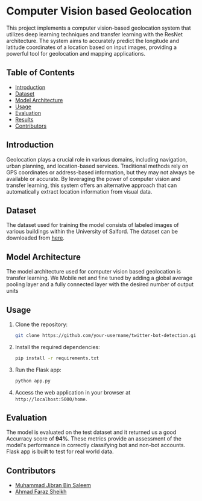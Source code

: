 # Computer Vision based Geolocation

This project implements a computer vision-based geolocation system that utilizes deep learning techniques and transfer learning with the ResNet architecture. The system aims to accurately predict the longitude and latitude coordinates of a location based on input images, providing a powerful tool for geolocation and mapping applications.

## Table of Contents

- [Introduction](#introduction)
- [Dataset](#dataset)
- [Model Architecture](#model-architecture)
- [Usage](#usage)
- [Evaluation](#evaluation)
- [Results](#results)
- [Contributors](#contributors)

## Introduction

Geolocation plays a crucial role in various domains, including navigation, urban planning, and location-based services. Traditional methods rely on GPS coordinates or address-based information, but they may not always be available or accurate. By leveraging the power of computer vision and transfer learning, this system offers an alternative approach that can automatically extract location information from visual data.

## Dataset

The dataset used for training the model consists of labeled images of various buildings within the University of Salford. The dataset can be downloaded from [here](https://figshare.com/articles/dataset/UoS_Buildings_Image_Dataset_for_Computer_Vision_Algorithms/20383155).

## Model Architecture

The model architecture used for computer vision based geolocation is transfer learning. We Mobile net and fine tuned by adding a global average pooling layer and a fully connected layer with the desired number of output units

## Usage

1. Clone the repository:

   ```bash
   git clone https://github.com/your-username/twitter-bot-detection.git
   ```

2. Install the required dependencies:

   ```bash
   pip install -r requirements.txt
   ```

3. Run the Flask app:

   ```bash
   python app.py
   ```

4. Access the web application in your browser at `http://localhost:5000/home`.

## Evaluation

The model is evaluated on the test dataset and it returned us a good Accurracy score of **94%**. These metrics provide an assessment of the model's performance in correctly classifying bot and non-bot accounts. Flask app is built to test for real world data.


## Contributors

- [Muhammad Jibran Bin Saleem](https://github.com/jibranbinsaleem)
- [Ahmad Faraz Sheikh]([https://www.linkedin.com/in](https://github.com/FarazSheikh16))
